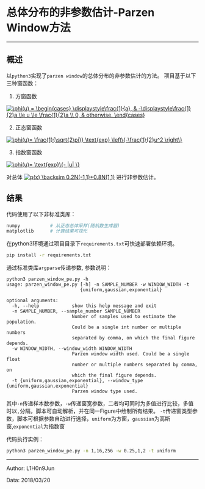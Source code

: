 ﻿# 总体分布的非参数估计-Parzen  Window方法
---

## 概述
以`python3`实现了`parzen window`的总体分布的非参数估计的方法。
项目基于以下三种窗函数：
1. 方窗函数

<a href="https://www.codecogs.com/eqnedit.php?latex=\phi(u)&space;=&space;\begin{cases}&space;\displaystyle\frac{1}{a},&space;&&space;-\displaystyle\frac{1}{2}a&space;\le&space;u&space;\le&space;\frac{1}{2}a&space;\\&space;0,&space;&&space;otherwise.&space;\end{cases}" target="_blank"><img src="https://latex.codecogs.com/svg.latex?\phi(u)&space;=&space;\begin{cases}&space;\displaystyle\frac{1}{a},&space;&&space;-\displaystyle\frac{1}{2}a&space;\le&space;u&space;\le&space;\frac{1}{2}a&space;\\&space;0,&space;&&space;otherwise.&space;\end{cases}" title="\phi(u) = \begin{cases} \displaystyle\frac{1}{a}, & -\displaystyle\frac{1}{2}a \le u \le \frac{1}{2}a \\ 0, & otherwise. \end{cases}" /></a>

2. 正态窗函数

<a href="https://www.codecogs.com/eqnedit.php?latex=\phi(u)=&space;\frac{1}{\sqrt{2\pi}}&space;\text{exp}&space;\left\{-\frac{1}{2}u^2&space;\right\}" target="_blank"><img src="https://latex.codecogs.com/svg.latex?\phi(u)=&space;\frac{1}{\sqrt{2\pi}}&space;\text{exp}&space;\left\{-\frac{1}{2}u^2&space;\right\}" title="\phi(u)= \frac{1}{\sqrt{2\pi}} \text{exp} \left\{-\frac{1}{2}u^2 \right\}" /></a>

3. 指数窗函数

<a href="https://www.codecogs.com/eqnedit.php?latex=\phi(u)=&space;\text{exp}\{-&space;|u|&space;\}" target="_blank"><img src="https://latex.codecogs.com/svg.latex?\phi(u)=&space;\text{exp}\{-&space;|u|&space;\}" title="\phi(u)= \text{exp}\{- |u| \}" /></a>

对总体
<a href="https://www.codecogs.com/eqnedit.php?latex=p(x)&space;\backsim&space;0.2N(-1,1)&plus;0.8N(1,1)" target="_blank"><img src="https://latex.codecogs.com/svg.latex?p(x)&space;\backsim&space;0.2N(-1,1)&plus;0.8N(1,1)" title="p(x) \backsim 0.2N(-1,1)+0.8N(1,1)" /></a>
进行非参数估计。

## 结果
代码使用了以下非标准类库：
```python
numpy           # 从正态总体采样(随机数生成器)
matplotlib      # 计算结果可视化
```
在python3环境通过项目目录下`requirements.txt`可快速部署依赖环境。
```bash
pip install -r requirements.txt
```

通过标准类库`argparse`传递参数, 参数说明：
```
python3 parzen_window_pe.py -h
usage: parzen_window_pe.py [-h] -n SAMPLE_NUMBER -w WINDOW_WIDTH -t
                           {uniform,gaussian,exponential}

optional arguments:
  -h, --help            show this help message and exit
  -n SAMPLE_NUMBER, --sample_number SAMPLE_NUMBER
                        Number of samples used to estimate the population.
                        Could be a single int number or multiple numbers
                        separated by comma, on which the final figure depends.
  -w WINDOW_WIDTH, --window_width WINDOW_WIDTH
                        Parzen window width used. Could be a single float
                        number or multiple numbers separated by comma, on
                        which the final figure depends.
  -t {uniform,gaussian,exponential}, --window_type {uniform,gaussian,exponential}
                        Parzen window type used.
```

其中`-n`传递样本数参数，`-w`传递窗宽参数，二者均可同时为多值进行比较，多值时以`,`分隔，脚本可自动解析，并在同一Figure中绘制所有结果。
`-t`传递窗类型参数，脚本可根据参数自动进行选择，`uniform`为方窗，`gaussian`为高斯窗,`exponential`为指数窗

代码执行实例：
```bash
python3 parzen_window_pe.py -n 1,16,256 -w 0.25,1,2 -t uniform
```

---
Author: L1H0n9Jun

Data:   2018/03/20


